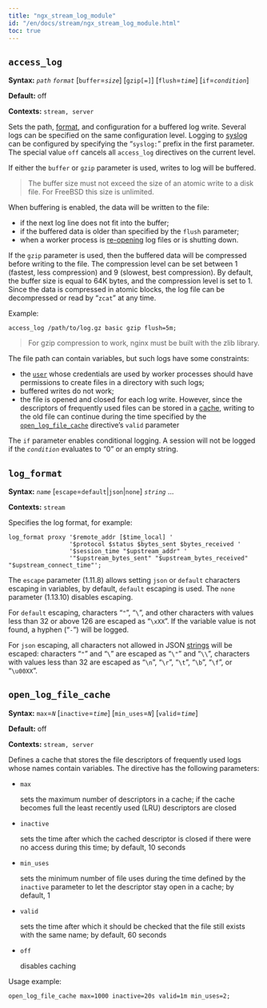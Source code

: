 ```yaml
---
title: "ngx_stream_log_module"
id: "/en/docs/stream/ngx_stream_log_module.html"
toc: true
---
```


## `access_log`

**Syntax:** *`path`* *`format`* [`buffer`=*`size`*] [`gzip[=]`] [`flush`=*`time`*] [`if`=*`condition`*]

**Default:** off

**Contexts:** `stream, server`

Sets the path, [format](https://nginx.org/en/docs/stream/ngx_stream_log_module.html#log_format),
and configuration for a buffered log write.
Several logs can be specified on the same configuration level.
Logging to [syslog](https://nginx.org/en/docs/syslog.html)
can be configured by specifying
the “`syslog:`” prefix in the first parameter.
The special value `off` cancels all
`access_log` directives on the current level.

If either the `buffer` or `gzip`
parameter is used, writes to log will be buffered.
> The buffer size must not exceed the size of an atomic write to a disk file.
> For FreeBSD this size is unlimited.

When buffering is enabled, the data will be written to the file:
- if the next log line does not fit into the buffer;
- if the buffered data is older than specified by the `flush`
    parameter;
- when a worker process is [re-opening](https://nginx.org/en/docs/control.html) log
    files or is shutting down.

If the `gzip` parameter is used, then the buffered data will
be compressed before writing to the file.
The compression level can be set between 1 (fastest, less compression)
and 9 (slowest, best compression).
By default, the buffer size is equal to 64K bytes, and the compression level
is set to 1.
Since the data is compressed in atomic blocks, the log file can be decompressed
or read by “`zcat`” at any time.

Example:
```
access_log /path/to/log.gz basic gzip flush=5m;
```

> For gzip compression to work, nginx must be built with the zlib library.

The file path can contain variables,
but such logs have some constraints:
- the [`user`](https://nginx.org/en/docs/ngx_core_module.html#user)
    whose credentials are used by worker processes should
    have permissions to create files in a directory with
    such logs;
- buffered writes do not work;
- the file is opened and closed for each log write.
    However, since the descriptors of frequently used files can be stored
    in a [cache](https://nginx.org/en/docs/stream/ngx_stream_log_module.html#open_log_file_cache), writing to the old file
    can continue during the time specified by the [`open_log_file_cache`](https://nginx.org/en/docs/stream/ngx_stream_log_module.html#open_log_file_cache)
    directive’s `valid` parameter

The `if` parameter enables conditional logging.
A session will not be logged if the *`condition`* evaluates to “0”
or an empty string.

## `log_format`

**Syntax:** *`name`* [`escape`=`default`|`json`|`none`] *`string`* ...

**Contexts:** `stream`

Specifies the log format, for example:
```
log_format proxy '$remote_addr [$time_local] '
                 '$protocol $status $bytes_sent $bytes_received '
                 '$session_time "$upstream_addr" '
                 '"$upstream_bytes_sent" "$upstream_bytes_received" "$upstream_connect_time"';
```

The `escape` parameter (1.11.8) allows setting
`json` or `default` characters escaping
in variables, by default, `default` escaping is used.
The `none` parameter (1.13.10) disables escaping.

For `default` escaping,
characters “`"`”, “`\`”,
and other characters with values less than 32 or above 126
are escaped as “`\xXX`”.
If the variable value is not found,
a hyphen (“`-`”) will be logged.

For `json` escaping,
all characters not allowed
in JSON [strings](https://datatracker.ietf.org/doc/html/rfc8259#section-7)
will be escaped:
characters “`"`” and
“`\`” are escaped as
“`\"`” and “`\\`”,
characters with values less than 32 are escaped as
“`\n`”,
“`\r`”,
“`\t`”,
“`\b`”,
“`\f`”, or
“`\u00XX`”.

## `open_log_file_cache`

**Syntax:** `max`=*`N`* [`inactive`=*`time`*] [`min_uses`=*`N`*] [`valid`=*`time`*]

**Default:** off

**Contexts:** `stream, server`

Defines a cache that stores the file descriptors of frequently used logs
whose names contain variables.
The directive has the following parameters:
- `max`

    sets the maximum number of descriptors in a cache;
    if the cache becomes full the least recently used (LRU)
    descriptors are closed
- `inactive`

    sets the time after which the cached descriptor is closed
    if there were no access during this time;
    by default, 10 seconds
- `min_uses`

    sets the minimum number of file uses during the time
    defined by the `inactive` parameter
    to let the descriptor stay open in a cache;
    by default, 1
- `valid`

    sets the time after which it should be checked that the file
    still exists with the same name; by default, 60 seconds
- `off`

    disables caching

Usage example:
```
open_log_file_cache max=1000 inactive=20s valid=1m min_uses=2;
```


